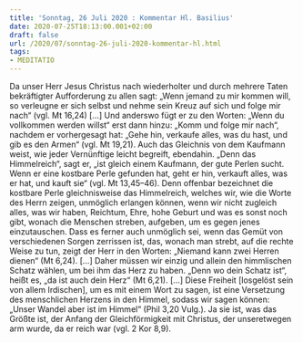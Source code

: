 ```yaml
---
title: 'Sonntag, 26 Juli 2020 : Kommentar Hl. Basilius'
date: 2020-07-25T18:13:00.001+02:00
draft: false
url: /2020/07/sonntag-26-juli-2020-kommentar-hl.html
tags: 
- MEDITATIO
---
```


Da unser Herr Jesus Christus nach wiederholter und durch mehrere Taten bekräftigter Aufforderung zu allen sagt: „Wenn jemand zu mir kommen will, so verleugne er sich selbst und nehme sein Kreuz auf sich und folge mir nach“ (vgl. Mt 16,24) \[…\] Und anderswo fügt er zu den Worten: „Wenn du vollkommen werden willst“ erst dann hinzu: „Komm und folge mir nach“, nachdem er vorhergesagt hat: „Gehe hin, verkaufe alles, was du hast, und gib es den Armen“ (vgl. Mt 19,21). Auch das Gleichnis von dem Kaufmann weist, wie jeder Vernünftige leicht begreift, ebendahin. „Denn das Himmelreich“, sagt er, „ist gleich einem Kaufmann, der gute Perlen sucht. Wenn er eine kostbare Perle gefunden hat, geht er hin, verkauft alles, was er hat, und kauft sie“ (vgl. Mt 13,45–46). Denn offenbar bezeichnet die kostbare Perle gleichnisweise das Himmelreich, welches wir, wie die Worte des Herrn zeigen, unmöglich erlangen können, wenn wir nicht zugleich alles, was wir haben, Reichtum, Ehre, hohe Geburt und was es sonst noch gibt, wonach die Menschen streben, aufgeben, um es gegen jenes einzutauschen. Dass es ferner auch unmöglich sei, wenn das Gemüt von verschiedenen Sorgen zerrissen ist, das, wonach man strebt, auf die rechte Weise zu tun, zeigt der Herr in den Worten: „Niemand kann zwei Herren dienen“ (Mt 6,24). \[…\] Daher müssen wir einzig und allein den himmlischen Schatz wählen, um bei ihm das Herz zu haben. „Denn wo dein Schatz ist“, heißt es, „da ist auch dein Herz“ (Mt 6,21). \[…\] Diese Freiheit \[losgelöst sein von allem Irdischen\], um es mit einem Wort zu sagen, ist eine Versetzung des menschlichen Herzens in den Himmel, sodass wir sagen können: „Unser Wandel aber ist im Himmel“ (Phil 3,20 Vulg.). Ja sie ist, was das Größte ist, der Anfang der Gleichförmigkeit mit Christus, der unseretwegen arm wurde, da er reich war (vgl. 2 Kor 8,9).